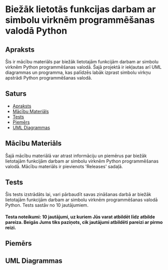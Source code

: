 # Biežāk lietotās funkcijas darbam ar simbolu virknēm programmēšanas valodā Python

## Apraksts
Šis ir mācību materiāls par biežāk lietotajām funkcijām darbam ar simbolu virknēm Python programmēšanas valodā. Šajā projektā ir iekļautas arī UML diagrammas un programma, kas palīdzēs labāk izprast simbolu virkņu apstrādi Python programmēšanas valodā.

## Saturs
- [Apraksts](#apraksts)
- [Mācību Materiāls](#macibu-materials)
- [Tests](#tests)
- [Piemērs](#piemērs)
- [UML Diagrammas](#uml-diagrammas)

## Mācību Materiāls
Šajā mācību materiālā var atrast informāciju un piemērus par biežāk lietotajām funkcijām darbam ar simbolu virknēm Python programmēšanas valodā. Mācību materiāls ir pievienots 'Releases' sadaļā.

## Tests
Šis tests izstrādāts lai, vari pārbaudīt savas zināšanas darbā ar biežāk lietotajām funkcijām darbam ar simbolu virknēm programmēšanas valodā Python.
Tests sastāv no 10 jautājumiem.
#### Testa noteikumi: 10 jautājumi, uz kuriem Jūs varat atbildēt līdz atbilde pareiza. Beigās Jums tiks paziņots, cik jautājumi atbildēti pareizi ar pirmo reizi. 

## Piemērs

## UML Diagrammas
